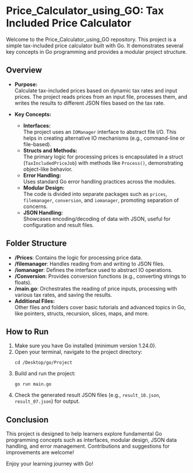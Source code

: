 # Price_Calculator_using_GO: Tax Included Price Calculator

Welcome to the Price_Calculator_using_GO repository. This project is a simple tax-included price calculator built with Go. It demonstrates several key concepts in Go programming and provides a modular project structure.

## Overview

- **Purpose:**  
  Calculate tax-included prices based on dynamic tax rates and input prices. The project reads prices from an input file, processes them, and writes the results to different JSON files based on the tax rate.

- **Key Concepts:**
  - **Interfaces:**  
    The project uses an `IOManager` interface to abstract file I/O. This helps in creating alternative IO mechanisms (e.g., command-line or file-based).
  - **Structs and Methods:**  
    The primary logic for processing prices is encapsulated in a struct (`TaxIncludedPriceJob`) with methods like `Process()`, demonstrating object-like behavior.
  - **Error Handling:**  
    Uses standard Go error handling practices across the modules.
  - **Modular Design:**  
    The code is divided into separate packages such as `prices`, `filemanager`, `conversion`, and `iomanager`, promoting separation of concerns.
  - **JSON Handling:**  
    Showcases encoding/decoding of data with JSON, useful for configuration and result files.

## Folder Structure

- **/Prices**: Contains the logic for processing price data.
- **/filemanager**: Handles reading from and writing to JSON files.
- **/iomanager**: Defines the interface used to abstract IO operations.
- **/Conversion**: Provides conversion functions (e.g., converting strings to floats).
- **/main.go**: Orchestrates the reading of price inputs, processing with various tax rates, and saving the results.
- **Additional Files:**  
  Other files and folders cover basic tutorials and advanced topics in Go, like pointers, structs, recursion, slices, maps, and more.

## How to Run

1. Make sure you have Go installed (minimum version 1.24.0).
2. Open your terminal, navigate to the project directory:
   ```
   cd /Desktop/go/Project
   ```
3. Build and run the project:
   ```
   go run main.go
   ```
4. Check the generated result JSON files (e.g., `result_10.json`, `result_07.json`) for output.

## Conclusion

This project is designed to help learners explore fundamental Go programming concepts such as interfaces, modular design, JSON data handling, and error management. Contributions and suggestions for improvements are welcome!

Enjoy your learning journey with Go!
